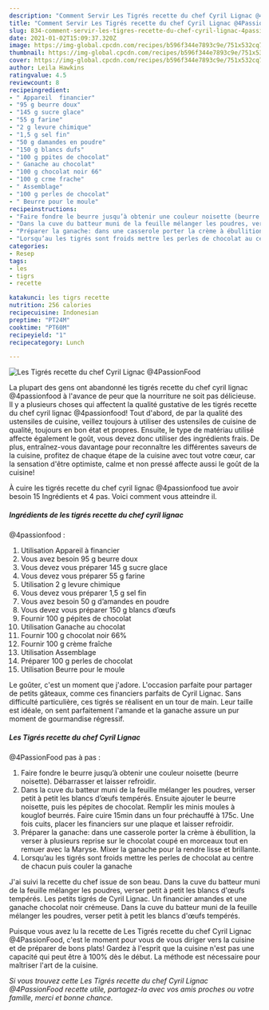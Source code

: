 ```yaml
---
description: "Comment Servir Les Tigrés recette du chef Cyril Lignac @4PassionFood"
title: "Comment Servir Les Tigrés recette du chef Cyril Lignac @4PassionFood"
slug: 834-comment-servir-les-tigres-recette-du-chef-cyril-lignac-4passionfood
date: 2021-01-02T15:09:37.320Z
image: https://img-global.cpcdn.com/recipes/b596f344e7893c9e/751x532cq70/les-tigres-recette-du-chef-cyril-lignac-4passionfood-photo-principale-de-la-recette.jpg
thumbnail: https://img-global.cpcdn.com/recipes/b596f344e7893c9e/751x532cq70/les-tigres-recette-du-chef-cyril-lignac-4passionfood-photo-principale-de-la-recette.jpg
cover: https://img-global.cpcdn.com/recipes/b596f344e7893c9e/751x532cq70/les-tigres-recette-du-chef-cyril-lignac-4passionfood-photo-principale-de-la-recette.jpg
author: Leila Hawkins
ratingvalue: 4.5
reviewcount: 8
recipeingredient:
- " Appareil  financier"
- "95 g beurre doux"
- "145 g sucre glace"
- "55 g farine"
- "2 g levure chimique"
- "1,5 g sel fin"
- "50 g damandes en poudre"
- "150 g blancs dufs"
- "100 g ppites de chocolat"
- " Ganache au chocolat"
- "100 g chocolat noir 66"
- "100 g crme frache"
- " Assemblage"
- "100 g perles de chocolat"
- " Beurre pour le moule"
recipeinstructions:
- "Faire fondre le beurre jusqu’à obtenir une couleur noisette (beurre noisette). Débarrasser et laisser refroidir."
- "Dans la cuve du batteur muni de la feuille mélanger les poudres, verser petit à petit les blancs d’œufs tempérés. Ensuite ajouter le beurre noisette, puis les pépites de chocolat. Remplir les minis moules à kouglof beurrés. Faire cuire 15min dans un four préchauffé à 175c. Une fois cuits, placer les financiers sur une plaque et laisser refroidir."
- "Préparer la ganache: dans une casserole porter la crème à ébullition, la verser à plusieurs reprise sur le chocolat coupé en morceaux tout en remuer avec la Maryse. Mixer la ganache pour la rendre lisse et brillante."
- "Lorsqu’au les tigrés sont froids mettre les perles de chocolat au centre de chacun puis couler la ganache"
categories:
- Resep
tags:
- les
- tigrs
- recette

katakunci: les tigrs recette 
nutrition: 256 calories
recipecuisine: Indonesian
preptime: "PT24M"
cooktime: "PT60M"
recipeyield: "1"
recipecategory: Lunch

---
```



![Les Tigrés recette du chef Cyril Lignac
@4PassionFood](https://img-global.cpcdn.com/recipes/b596f344e7893c9e/751x532cq70/les-tigres-recette-du-chef-cyril-lignac-4passionfood-photo-principale-de-la-recette.jpg)

La plupart des gens ont abandonné les tigrés recette du chef cyril lignac
@4passionfood à l'avance de peur que la nourriture ne soit pas délicieuse. Il y a plusieurs choses qui affectent la qualité gustative de les tigrés recette du chef cyril lignac
@4passionfood! Tout d'abord, de par la qualité des ustensiles de cuisine, veillez toujours à utiliser des ustensiles de cuisine de qualité, toujours en bon état et propres. Ensuite, le type de matériau utilisé affecte également le goût, vous devez donc utiliser des ingrédients frais. De plus, entraînez-vous davantage pour reconnaître les différentes saveurs de la cuisine, profitez de chaque étape de la cuisine avec tout votre cœur, car la sensation d'être optimiste, calme et non pressé affecte aussi le goût de la cuisine!

<!--inarticleads1-->

À cuire les tigrés recette du chef cyril lignac
@4passionfood tue avoir besoin 15 Ingrédients et 4 pas. Voici comment vous atteindre il.

##### Ingrédients de les tigrés recette du chef cyril lignac
@4passionfood :

1. Utilisation  Appareil à financier
1. Vous avez besoin 95 g beurre doux
1. Vous devez vous préparer 145 g sucre glace
1. Vous devez vous préparer 55 g farine
1. Utilisation 2 g levure chimique
1. Vous devez vous préparer 1,5 g sel fin
1. Vous avez besoin 50 g d’amandes en poudre
1. Vous devez vous préparer 150 g blancs d’œufs
1. Fournir 100 g pépites de chocolat
1. Utilisation  Ganache au chocolat
1. Fournir 100 g chocolat noir 66%
1. Fournir 100 g crème fraîche
1. Utilisation  Assemblage
1. Préparer 100 g perles de chocolat
1. Utilisation  Beurre pour le moule


Le goûter, c&#39;est un moment que j&#39;adore. L&#39;occasion parfaite pour partager de petits gâteaux, comme ces financiers parfaits de Cyril Lignac. Sans difficulté particulière, ces tigrés se réalisent en un tour de main. Leur taille est idéale, on sent parfaitement l&#39;amande et la ganache assure un pur moment de gourmandise régressif. 

<!--inarticleads2-->

##### Les Tigrés recette du chef Cyril Lignac
@4PassionFood pas à pas :

1. Faire fondre le beurre jusqu’à obtenir une couleur noisette (beurre noisette). Débarrasser et laisser refroidir.
1. Dans la cuve du batteur muni de la feuille mélanger les poudres, verser petit à petit les blancs d’œufs tempérés. Ensuite ajouter le beurre noisette, puis les pépites de chocolat. Remplir les minis moules à kouglof beurrés. Faire cuire 15min dans un four préchauffé à 175c. Une fois cuits, placer les financiers sur une plaque et laisser refroidir.
1. Préparer la ganache: dans une casserole porter la crème à ébullition, la verser à plusieurs reprise sur le chocolat coupé en morceaux tout en remuer avec la Maryse. Mixer la ganache pour la rendre lisse et brillante.
1. Lorsqu’au les tigrés sont froids mettre les perles de chocolat au centre de chacun puis couler la ganache


J&#39;ai suivi la recette du chef issue de son beau. Dans la cuve du batteur muni de la feuille mélanger les poudres, verser petit à petit les blancs d&#39;œufs tempérés. Les petits tigrés de Cyril Lignac. Un financier amandes et une ganache chocolat noir crémeuse. Dans la cuve du batteur muni de la feuille mélanger les poudres, verser petit à petit les blancs d&#39;œufs tempérés. 

<!--inarticleads1-->

<p>
Puisque vous avez lu la recette de Les Tigrés recette du chef Cyril Lignac
@4PassionFood, c'est le moment pour vous de vous diriger vers la cuisine et de préparer de bons plats! Gardez à l'esprit que la cuisine n'est pas une capacité qui peut être à 100% dès le début. La méthode est nécessaire pour maîtriser l'art de la cuisine.
</p>

<p>
<i>Si vous trouvez cette Les Tigrés recette du chef Cyril Lignac
@4PassionFood recette utile, partagez-la avec vos amis proches ou votre famille, merci et bonne chance.</i>
</p>
